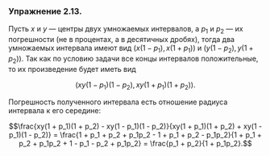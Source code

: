 ### Упражнение 2.13.
Пусть $x$ и $y$ &mdash; центры двух умножаемых интервалов, а $p_1$ и $p_2$ &mdash; их погрешности (не в процентах, а в десятичных дробях), тогда два умножаемых интервала имеют вид $\left(x(1 - p_1), x(1 + p_1)\right)$ и $\left(y(1 - p_2), y(1 + p_2)\right)$. Так как по условию задачи все концы интервалов положительные, то их произведение будет иметь вид
```math
\left(xy(1 - p_1)(1 - p_2), \, xy(1 + p_1)(1 + p_2)\right).
```
Погрешность полученного интервала есть отношение радиуса интервала к его середине:
```math
\frac{xy(1 + p_1)(1 + p_2) - xy(1 - p_1)(1 - p_2)}{xy(1 + p_1)(1 + p_2) + xy(1 - p_1)(1 - p_2)} = 
\frac{1 + p_1 + p_2 + p_1p_2 - 1 + p_1 + p_2 - p_1p_2}{1 + p_1 + p_2 + p_1p_2 + 1 - p_1 - p_2 + p_1p_2} = 
\frac{p_1 + p_2}{1 + p_1p_2}.
```
